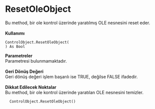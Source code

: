 # ResetOleObject

Bu method, bir ole kontrol üzerinde yaratılmış OLE nesnesini reset eder.\
\
**Kullanımı**

```
ControlObject.ResetOleObject(
) As Bool  
```

**Parametreler**\
Parametresi bulunmamaktadır.\
\
**Geri Dönüş Değeri**\
Geri dönüş değeri işlem başarılı ise TRUE, değilse FALSE ifadedir.\
\
**Dikkat Edilecek Noktalar**\
Bu method, bir ole kontrol üzerinde yaratılan OLE nesnesini temizler.

```
  ControlObject.ResetOleObject()
```
